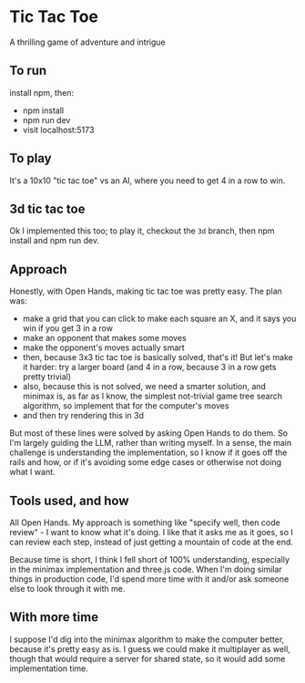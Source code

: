 # Tic Tac Toe

A thrilling game of adventure and intrigue

## To run

install npm, then:

- npm install
- npm run dev
- visit localhost:5173

## To play

It's a 10x10 "tic tac toe" vs an AI, where you need to get 4 in a row to win.

## 3d tic tac toe

Ok I implemented this too; to play it, checkout the `3d` branch, then npm install and npm run dev.

## Approach

Honestly, with Open Hands, making tic tac toe was pretty easy. The plan was:

- make a grid that you can click to make each square an X, and it says you win if you get 3 in a row
- make an opponent that makes some moves
- make the opponent's moves actually smart
- then, because 3x3 tic tac toe is basically solved, that's it! But let's make it harder: try a larger board (and 4 in a row, because 3 in a row gets pretty trivial)
- also, because this is not solved, we need a smarter solution, and minimax is, as far as I know, the simplest not-trivial game tree search algorithm, so implement that for the computer's moves
- and then try rendering this in 3d

But most of these lines were solved by asking Open Hands to do them. So I'm largely guiding the LLM, rather than writing myself. In a sense, the main challenge is understanding the implementation, so I know if it goes off the rails and how, or if it's avoiding some edge cases or otherwise not doing what I want.

## Tools used, and how
All Open Hands. My approach is something like "specify well, then code review" - I want to know what it's doing. I like that it asks me as it goes, so I can review each step, instead of just getting a mountain of code at the end.

Because time is short, I think I fell short of 100% understanding, especially in the minimax implementation and three.js code. When I'm doing similar things in production code, I'd spend more time with it and/or ask someone else to look through it with me.

## With more time

I suppose I'd dig into the minimax algorithm to make the computer better, because it's pretty easy as is.
I guess we could make it multiplayer as well, though that would require a server for shared state, so it would add some implementation time.